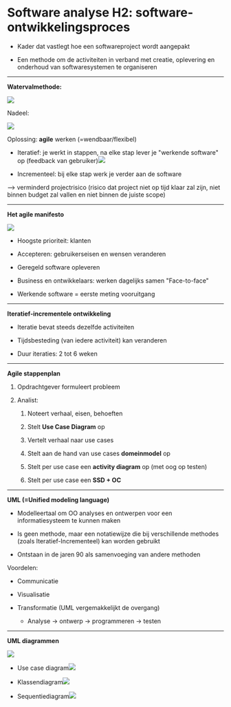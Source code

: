# Software analyse H2: software-ontwikkelingsproces

- Kader dat vastlegt hoe een softwareproject wordt aangepakt

- Een methode om de activiteiten in verband met creatie, oplevering en onderhoud van softwaresystemen te organiseren

---

**Watervalmethode:**

![](C:\Users\loeka.lievens\AppData\Roaming\marktext\images\2021-11-02-19-48-32-image.png)

Nadeel:

![](C:\Users\loeka.lievens\AppData\Roaming\marktext\images\2021-11-02-19-49-30-image.png)

Oplossing: **agile** werken (=wendbaar/flexibel)

- Iteratief: je werkt in stappen, na elke stap lever je "werkende software" op (feedback van gebruiker)![](C:\Users\loeka.lievens\AppData\Roaming\marktext\images\2021-11-02-19-51-07-image.png)

- Incrementeel: bij elke stap werk je verder aan de software

--> verminderd projectrisico (risico dat project niet op tijd klaar zal zijn, niet binnen budget zal vallen en niet binnen de juiste scope)

---

**Het agile manifesto**

![](C:\Users\loeka.lievens\AppData\Roaming\marktext\images\2021-11-02-19-53-25-image.png)

- Hoogste prioriteit: klanten

- Accepteren: gebruikerseisen en wensen veranderen

- Geregeld software opleveren

- Business en ontwikkelaars: werken dagelijks samen "Face-to-face"

- Werkende software = eerste meting vooruitgang

---

**Iteratief-incrementele ontwikkeling**

- Iteratie bevat steeds dezelfde activiteiten

- Tijdsbesteding (van iedere activiteit) kan veranderen

- Duur iteraties: 2 tot 6 weken

---

**Agile stappenplan**

1. Opdrachtgever formuleert probleem

2. Analist:
   
   1. Noteert verhaal, eisen, behoeften
   
   2. Stelt **Use Case Diagram** op
   
   3. Vertelt verhaal naar use cases 
   
   4. Stelt aan de hand van use cases **domeinmodel** op
   
   5. Stelt per use case een **activity diagram** op (met oog op testen)
   
   6. Stelt per use case een **SSD + OC**

---

**UML (=Unified modeling language)**

- Modelleertaal om OO analyses en ontwerpen voor een informatiesysteem te kunnen maken

- Is geen methode, maar een notatiewijze die bij verschillende methodes (zoals Iteratief-Incrementeel) kan worden gebruikt

- Ontstaan in de jaren 90 als samenvoeging van andere methoden

Voordelen:

- Communicatie

- Visualisatie

- Transformatie (UML vergemakkelijkt de overgang)
  
  - Analyse -> ontwerp -> programmeren -> testen

---

**UML diagrammen**

![](C:\Users\loeka.lievens\AppData\Roaming\marktext\images\2021-11-02-20-07-00-image.png)

- Use case diagram![](C:\Users\loeka.lievens\AppData\Roaming\marktext\images\2021-11-02-20-07-27-image.png)

- Klassendiagram![](C:\Users\loeka.lievens\AppData\Roaming\marktext\images\2021-11-02-20-08-54-image.png)

- Sequentiediagram![](C:\Users\loeka.lievens\AppData\Roaming\marktext\images\2021-11-02-20-09-14-image.png)


